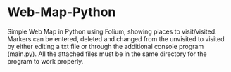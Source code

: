 # Web-Map-Python
 Simple Web Map in Python using Folium, showing places to visit/visited. Markers can be entered, deleted and changed from the unvisited to visited by either editing a txt file or through the additional console program (main.py). All the attached files must be in the same directory for the program to work properly.
